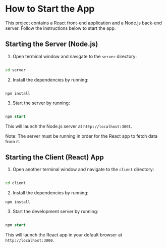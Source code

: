 # How to Start the App

This project contains a React front-end application and a Node.js back-end server. Follow the instructions below to start the app.

## Starting the Server (Node.js) 
1. Open terminal window and navigate to the `server` directory:

```bash

cd server
``` 
2. Install the dependencies by running:

```

npm install
``` 
3. Start the server by running:

```sql

npm start
```



This will launch the Node.js server at `http://localhost:3001`.

Note: The server must be running in order for the React app to fetch data from it.

## Starting the Client (React) App 
1. Open another terminal window and navigate to the `client` directory:

```bash

cd client
``` 
2. Install the dependencies by running:

```
npm install
``` 
3. Start the development server by running:

```sql

npm start
```



This will launch the React app in your default browser at `http://localhost:3000`.
